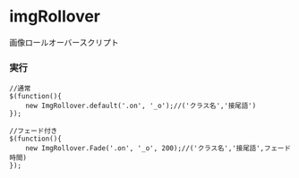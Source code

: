 imgRollover
===========

画像ロールオーバースクリプト


### 実行

```
//通常
$(function(){
    new ImgRollover.default('.on', '_o');//('クラス名','接尾語')
});

//フェード付き
$(function(){
    new ImgRollover.Fade('.on', '_o', 200);//('クラス名','接尾語',フェード時間)
});
```
